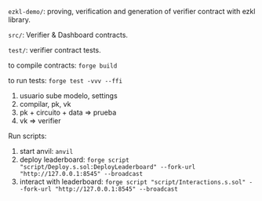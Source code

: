 `ezkl-demo/`: proving, verification and generation of verifier contract with ezkl library.

`src/`: Verifier & Dashboard contracts.

`test/`: verifier contract tests.

to compile contracts: `forge build`

to run tests: `forge test -vvv --ffi`

1. usuario sube modelo, settings
2. compilar, pk, vk
3. pk + circuito + data => prueba
4. vk => verifier

Run scripts:

1. start anvil: `anvil`
2. deploy leaderboard: `forge script "script/Deploy.s.sol:DeployLeaderboard" --fork-url "http://127.0.0.1:8545" --broadcast`
3. interact with leaderboard: `forge script "script/Interactions.s.sol" --fork-url "http://127.0.0.1:8545" --broadcast`

